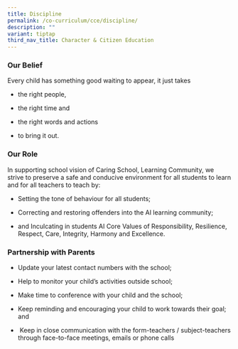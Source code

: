 ```yaml
---
title: Discipline
permalink: /co-curriculum/cce/discipline/
description: ""
variant: tiptap
third_nav_title: Character & Citizen Education
---
```

<h3>Our Belief</h3>
<p>Every child has something good waiting to appear, it just takes</p>
<ul>
<li>
<p>the right people,</p>
</li>
<li>
<p>the right time and</p>
</li>
<li>
<p>the right words and actions</p>
</li>
<li>
<p>to bring it out.</p>
</li>
</ul>
<h3>Our Role</h3>
<p>In supporting school vision of Caring School, Learning Community, we strive
to preserve a safe and conducive environment for all students to learn
and for all teachers to teach by:</p>
<ul data-tight="true" class="tight">
<li>
<p>Setting the tone of behaviour for all students;</p>
</li>
<li>
<p>Correcting and restoring offenders into the AI learning community;</p>
</li>
<li>
<p>and&nbsp;Inculcating in students AI Core Values of Responsibility, Resilience,
Respect, Care, Integrity, Harmony and Excellence.</p>
</li>
</ul>
<h3>Partnership with Parents</h3>
<ul data-tight="true" class="tight">
<li>
<p>Update your latest contact numbers with the school;</p>
</li>
<li>
<p>Help to monitor your child’s activities outside school;</p>
</li>
<li>
<p>Make time to conference with your child and the school;</p>
</li>
<li>
<p>Keep reminding and encouraging your child to work towards their goal;
and</p>
</li>
<li>
<p>&nbsp;Keep in close communication with the form-teachers / subject-teachers
through face-to-face meetings, emails or phone calls</p>
</li>
</ul>
<p></p>